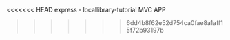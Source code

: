 <<<<<<< HEAD
express - locallibrary-tutorial
MVC APP

>>>>>>> 6dd4b8f62e52d754ca0fae8a1aff15f72b93197b
